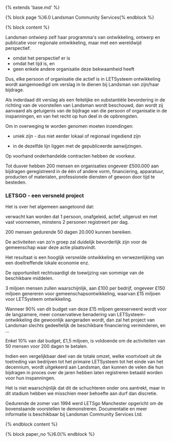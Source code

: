 {% extends 'base.md' %}

{% block page %}6.0  Landsman Community Services{% endblock %}

{% block content %}

Landsman ontwierp zelf haar programma's van ontwikkeling,
ontwerp en publicatie voor regionale ontwikkeling,
maar met een wereldwijd perspectief.

* omdat het perspectief er is
* omdat het tijd is, en
* geen enkele andere organisatie deze bekwaamheid heeft

Dus, elke persoon of organisatie die actief is in
LETSysteem ontwikkeling wordt aangemoedigd om verslag in te
dienen bij Landsman van zijn/haar bijdrage.

Als inderdaad dit verslag als een feitelijke en substantiële
bevordering in de richting van de voorstellen van Landsman wordt beschouwd,
dan wordt zij aanvaard als getuigenis van de bijdrage van die persoon
of organisatie in de inspanningen, en van het recht op hun deel in de opbrengsten.

Om in overweging te worden genomen moeten inzendingen:

* uniek zijn - dus niet eerder lokaal of regionaal ingediend zijn

* in de dezelfde lijn liggen met de gepubliceerde aanwijzingen.

Op voorhand onderhandelde contracten hebben de voorkeur.

Tot dusver hebben 200 mensen en organisaties ongeveer £500.000 aan bijdragen
geregistreerd in de één of andere vorm, financiering, apparatuur,
producten of materialen, professionele diensten of gewoon door tijd te besteden.

### LETSGO - een versneld project

Het is over het algemeen aangetoond dat:

verwacht kan worden dat 1 persoon, onafgeleid, actief, uitgerust en met vast
voornemen, minstens 2 personen registreert per dag.

200 mensen gedurende 50 dagen 20.000 kunnen bereiken.

De activiteiten van zo'n groep zal duidelijk bevorderlijk zijn voor de
gemeenschap waar deze actie plaatsvindt.

Het resultaat is een hooglijk versnelde ontwikkeling en
verwezenlijking van een doeltreffende lokale economie enz.

De opportuniteit rechtvaardigt de toewijzing van sommige van de
beschikbare middelen.

3 miljoen mensen zullen waarschijnlijk, aan £100 per bedrijf, ongeveer
£150 miljoen genereren voor gemeenschapsontwikkeling, waarvan £15 miljoen
voor LETSysteem ontwikkeling.

Wanneer 90% van dit budget van deze £15 miljoen gereserveerd wordt voor de
langzamere, meer conservatieve benadering van LETSysteem-ontwikkeling die
gewoonlijk aangeraden wordt, dan zal het project van Landsman slechts
gedeeltelijk de beschikbare financiering verminderen, en ...

Enkel 10% van dat budget, £1,5 miljoen, is voldoende om de activiteiten
van 50 mensen voor 200 dagen te betalen.

Indien een vergelijkbaar deel van de totale omzet, welke voortvloeit uit de
toetreding van bedrijven tot het primaire LETSysteem tot het einde van het
decennium, wordt uitgekeerd aan Landsman, dan kunnen de velen die hun
bijdragen in proces over de jaren hebben laten registreren betaald worden
voor hun inspanningen.

Het is niet waarschijnlijk dat dit de schuchteren onder ons aantrekt, maar in dit stadium
hebben we misschien meer behoefte aan durf dan discretie.

Gedurende de zomer van 1994 werd LETSgo Manchester opgericht om de bovenstaande
voorstellen te demonstreren. Documentatie en meer informatie is beschikbaar
bij Landsman Community Services Ltd.

{% endblock content %}

{% block paper_no %}6.0{% endblock %}
